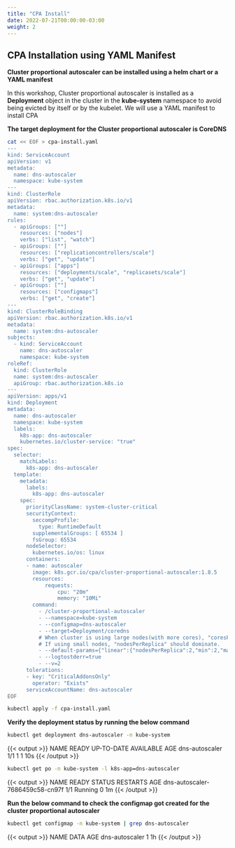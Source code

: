 ```yaml
---
title: "CPA Install"
date: 2022-07-21T00:00:00-03:00
weight: 2
---
```


## CPA Installation using YAML Manifest

**Cluster proportional autoscaler can be installed using a helm chart or a YAML manifest**

In this workshop, Cluster proportional autoscaler is installed as a **Deployment** object in the cluster in the **kube-system** namespace to avoid being evicted by itself or by the kubelet. We will use a YAML manifest to install CPA

**The target deployment for the Cluster proportional autoscaler is CoreDNS**

```bash
cat << EOF > cpa-install.yaml
---
kind: ServiceAccount
apiVersion: v1
metadata:
  name: dns-autoscaler
  namespace: kube-system
---
kind: ClusterRole
apiVersion: rbac.authorization.k8s.io/v1
metadata:
  name: system:dns-autoscaler
rules:
  - apiGroups: [""]
    resources: ["nodes"]
    verbs: ["list", "watch"]
  - apiGroups: [""]
    resources: ["replicationcontrollers/scale"]
    verbs: ["get", "update"]
  - apiGroups: ["apps"]
    resources: ["deployments/scale", "replicasets/scale"]
    verbs: ["get", "update"]
  - apiGroups: [""]
    resources: ["configmaps"]
    verbs: ["get", "create"]
---
kind: ClusterRoleBinding
apiVersion: rbac.authorization.k8s.io/v1
metadata:
  name: system:dns-autoscaler
subjects:
  - kind: ServiceAccount
    name: dns-autoscaler
    namespace: kube-system
roleRef:
  kind: ClusterRole
  name: system:dns-autoscaler
  apiGroup: rbac.authorization.k8s.io
---
apiVersion: apps/v1
kind: Deployment
metadata:
  name: dns-autoscaler
  namespace: kube-system
  labels:
    k8s-app: dns-autoscaler
    kubernetes.io/cluster-service: "true"
spec:
  selector:
    matchLabels:
      k8s-app: dns-autoscaler
  template:
    metadata:
      labels:
        k8s-app: dns-autoscaler
    spec:
      priorityClassName: system-cluster-critical
      securityContext:
        seccompProfile:
          type: RuntimeDefault
        supplementalGroups: [ 65534 ]
        fsGroup: 65534
      nodeSelector:
        kubernetes.io/os: linux
      containers:
      - name: autoscaler
        image: k8s.gcr.io/cpa/cluster-proportional-autoscaler:1.8.5
        resources:
            requests:
                cpu: "20m"
                memory: "10Mi"
        command:
          - /cluster-proportional-autoscaler
          - --namespace=kube-system
          - --configmap=dns-autoscaler
          - --target=Deployment/coredns
          # When cluster is using large nodes(with more cores), "coresPerReplica" should dominate.
          # If using small nodes, "nodesPerReplica" should dominate.
          - --default-params={"linear":{"nodesPerReplica":2,"min":2,"max":6,"preventSinglePointFailure":true,"includeUnschedulableNodes":true}}
          - --logtostderr=true
          - --v=2
      tolerations:
      - key: "CriticalAddonsOnly"
        operator: "Exists"
      serviceAccountName: dns-autoscaler
EOF

kubectl apply -f cpa-install.yaml
```

**Verify the deployment status by running the below command**

```bash
kubectl get deployment dns-autoscaler -n kube-system
```

{{< output >}}
NAME             READY   UP-TO-DATE   AVAILABLE   AGE
dns-autoscaler   1/1     1            1           10s
{{< /output >}}

```bash
kubectl get po -n kube-system -l k8s-app=dns-autoscaler
```

{{< output >}}
NAME                              READY   STATUS    RESTARTS   AGE
dns-autoscaler-7686459c58-cn97f   1/1     Running   0          1m
{{< /output >}}

**Run the below command to check the configmap got created for the cluster proportional autoscaler**

```bash
kubectl get configmap -n kube-system | grep dns-autoscaler
```

{{< output >}}
NAME               DATA   AGE
dns-autoscaler     1      1h
{{< /output >}}
